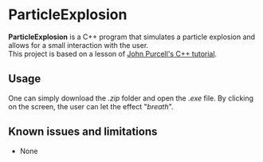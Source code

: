 # ParticleExplosion

**ParticleExplosion** is a C++ program that simulates a particle explosion and allows for a small interaction with the user.  
  This project is based on a lesson of [John Purcell's C++ tutorial](https://www.udemy.com/course/free-learn-c-tutorial-beginners/). 

## Usage
One can simply download the _.zip_ folder and open the _.exe_ file. 
By clicking on the screen, the user can let the effect "_breath_".

## Known issues and limitations
- None

